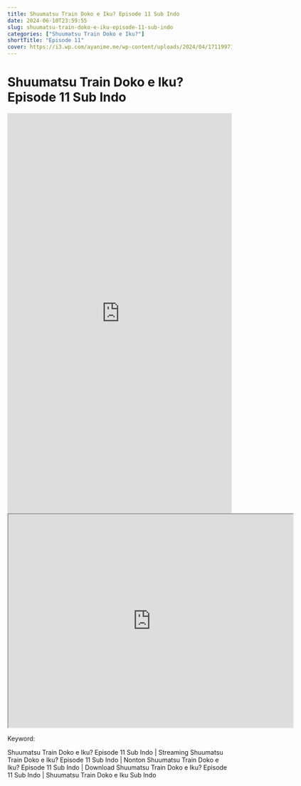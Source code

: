 ```yaml
---
title: Shuumatsu Train Doko e Iku? Episode 11 Sub Indo
date: 2024-06-10T23:59:55
slug: shuumatsu-train-doko-e-iku-episode-11-sub-indo
categories: ["Shuumatsu Train Doko e Iku?"]
shortTitle: "Episode 11"
cover: https://i3.wp.com/ayanime.me/wp-content/uploads/2024/04/1711997161-8309-137451.jpg
---
```


# Shuumatsu Train Doko e Iku? Episode 11 Sub Indo

<iframe src="https://play.ayanime.me/include/fluidplayer/fluidplayer.php?VideoSrc1=https%3A%2F%2Fdrive.google.com%2Ffile%2Fd%2F1GvolewUQRwFtwVQ70kcQS3Lvr7yqvMGc%2Fpreview&VideoType1=video%2Fmp4&VideoQuality1=480p&VideoSrc2=https%3A%2F%2Fdrive.google.com%2Ffile%2Fd%2F1BEt6g8cwQqNeItV9C2hMYpXSKsXtGUE6%2Fpreview&VideoType2=video%2Fmp4&VideoQuality2=720p&VideoSrc3=https%3A%2F%2Fdrive.google.com%2Ffile%2Fd%2F11HTqZ3Lmp4JJWgxhkUnbdTHW2b1vYLCX%2Fpreview&VideoType3=video%2Fmp4&VideoQuality3=1080p&VideoSrc4=&VideoType4=&VideoQuality4=&VideoPoster=&VideoTrack1=&kind1=&srclang1=&label1=&default1=&VideoTrack2=&kind2=&srclang2=&label2=&default2=&player=fluid+player&server=Drive+API&api=&width=100%25&height=900px" frameborder="0" width="100%" height="900px" allowfullscreen="allowfullscreen" scrolling="no"></iframe>
<iframe src="https://drive.google.com/file/d/11HTqZ3Lmp4JJWgxhkUnbdTHW2b1vYLCX/preview" width="640" height="480" allow="accelerometer; autoplay; encrypted-media; gyroscope; fullscreen; picture-in-picture" scrolling="no" seamless="" sandbox="allow-same-origin allow-scripts"></iframe>

Keyword:
<p>Shuumatsu Train Doko e Iku? Episode 11 Sub Indo | Streaming Shuumatsu Train Doko e Iku? Episode 11 Sub Indo | Nonton Shuumatsu Train Doko e Iku? Episode 11 Sub Indo | Download Shuumatsu Train Doko e Iku? Episode 11 Sub Indo | Shuumatsu Train Doko e Iku Sub Indo</p>

